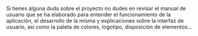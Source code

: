 Si tienes alguna duda sobre el proyecto no dudes en revisar el manual de usuario que se ha elaborado para entender el funcionamiento de la aplicación, el desarrollo de la misma y explicaciones sobre la interfaz de usuario, así como la paleta de colores, logotipo, disposición de elementos...
